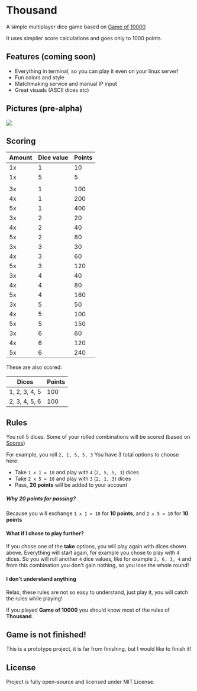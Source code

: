 # Thousand
A simple multiplayer dice game based on [Game of 10000](https://en.wikipedia.org/wiki/Dice_10000)

It uses simplier score calculations and goes only to 1000 points.

## Features (coming soon)
- Everything in terminal, so you can play it even on your linux server!
- Fun colors and style
- Matchmaking service and manual IP input
- Great visuals (ASCII dices etc)

## Pictures (pre-alpha)
![](https://i.imgur.com/f8icNK1.png)

## Scoring
| Amount  | Dice value | Points |
|---------|------------|--------|
| 1x      | 1          | 10     |
| 1x      | 5          | 5      |
|         |            |        |
| 3x      | 1          | 100    |
| 4x      | 1          | 200    |
| 5x      | 1          | 400    |
| 3x      | 2          | 20     |
| 4x      | 2          | 40     |
| 5x      | 2          | 80     |
| 3x      | 3          | 30     |
| 4x      | 3          | 60     |
| 5x      | 3          | 120    |
| 3x      | 4          | 40     |
| 4x      | 4          | 80     |
| 5x      | 4          | 160    |
| 3x      | 5          | 50     |
| 4x      | 5          | 100    |
| 5x      | 5          | 150    |
| 3x      | 6          | 60     |
| 4x      | 6          | 120    |
| 5x      | 6          | 240    |

These are also scored:

| Dices         | Points |
|---------------|--------|
| 1, 2, 3, 4, 5 | 100    |
| 2, 3, 4, 5, 6 | 100    |

## Rules
You roll 5 dices. Some of your rolled combinations will be scored 
(based on [Scores](#scoring))

For example, you roll `2, 1, 5, 5, 3`
You have 3 total options to choose here:
- Take `1 x 1 = 10` and play with `4` (`2, 5, 5, 3`) dices
- Take `2 x 5 = 10` and play with `3` (`2, 1, 3`) dices
- Pass, **20 points** will be added to your account

##### Why 20 points for passing?
Because you will exchange `1 x 1 = 10` for **10 points**, and `2 x 5 = 10` for **10 points**

#### What if I chose to play further?
If you chose one of the **take** options, you will play again with dices shown above.
Everything will start again, for example you chose to play with `4` dices.
So you will roll another `4` dice values, like for example `2, 6, 3, 4`
and from this combination you don't gain nothing, so you lose the whole round!

#### I don't understand anything
Relax, these rules are not so easy to understand, just play it, you will catch the rules while playing!

If you played **Game of 10000** 
you should know most of the rules of **Thousand**.

## Game is not finished!
This is a prototype project, it is far from finishing, but I would like
to finish it!

## License
Project is fully open-source and licensed under MIT License.